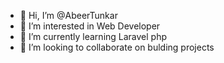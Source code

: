- 👋 Hi, I’m @AbeerTunkar
- 👀 I’m interested in Web Developer
- 🌱 I’m currently learning Laravel php
- 💞️ I’m looking to collaborate on bulding projects


<!---
AbeerTunkar/AbeerTunkar is a ✨ special ✨ repository because its `README.md` (this file) appears on your GitHub profile.
You can click the Preview link to take a look at your changes.
--->

